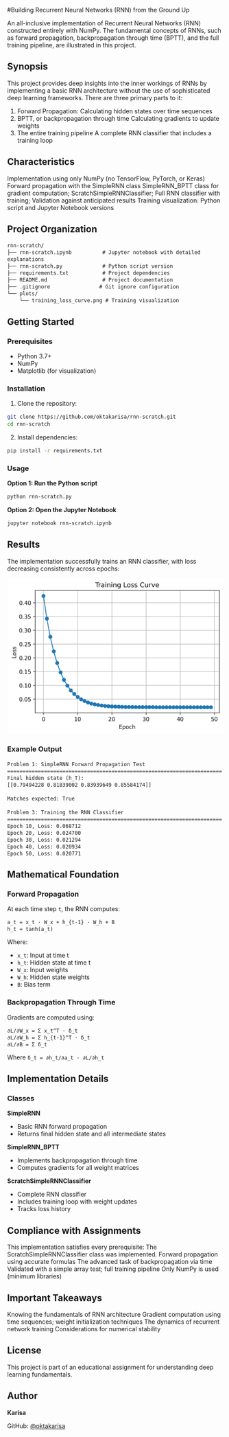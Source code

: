 #Building Recurrent Neural Networks (RNN) from the Ground Up

 An all-inclusive implementation of Recurrent Neural Networks (RNN) constructed entirely with NumPy.  The fundamental concepts of RNNs, such as forward propagation, backpropagation through time (BPTT), and the full training pipeline, are illustrated in this project.


 ## Synopsis

 This project provides deep insights into the inner workings of RNNs by implementing a basic RNN architecture without the use of sophisticated deep learning frameworks.  There are three primary parts to it:


 1. Forward Propagation: Calculating hidden states over time sequences
 2. BPTT, or backpropagation through time  Calculating gradients to update weights
 3. The entire training pipeline  A complete RNN classifier that includes a training loop

## Characteristics

 Implementation using only NumPy (no TensorFlow, PyTorch, or Keras)
 Forward propagation with the SimpleRNN class
 SimpleRNN_BPTT class for gradient computation; ScratchSimpleRNNClassifier; Full RNN classifier with training; Validation against anticipated results
 Training visualization: Python script and Jupyter Notebook versions

 ## Project Organization

```
rnn-scratch/
├── rnn-scratch.ipynb          # Jupyter notebook with detailed explanations
├── rnn-scratch.py             # Python script version
├── requirements.txt           # Project dependencies
├── README.md                  # Project documentation
├── .gitignore                # Git ignore configuration
└── plots/
    └── training_loss_curve.png # Training visualization
```

## Getting Started

### Prerequisites

- Python 3.7+
- NumPy
- Matplotlib (for visualization)

### Installation

1. Clone the repository:
```bash
git clone https://github.com/oktakarisa/rnn-scratch.git
cd rnn-scratch
```

2. Install dependencies:
```bash
pip install -r requirements.txt
```

### Usage

**Option 1: Run the Python script**
```bash
python rnn-scratch.py
```

**Option 2: Open the Jupyter Notebook**
```bash
jupyter notebook rnn-scratch.ipynb
```

## Results

The implementation successfully trains an RNN classifier, with loss decreasing consistently across epochs:

![Training Loss Curve](plots/training_loss_curve.png)

### Example Output

```
Problem 1: SimpleRNN Forward Propagation Test
======================================================================
Final hidden state (h_T):
[[0.79494228 0.81839002 0.83939649 0.85584174]]

Matches expected: True

Problem 3: Training the RNN Classifier
======================================================================
Epoch 10, Loss: 0.068712
Epoch 20, Loss: 0.024700
Epoch 30, Loss: 0.021294
Epoch 40, Loss: 0.020934
Epoch 50, Loss: 0.020771
```

## Mathematical Foundation

### Forward Propagation

At each time step `t`, the RNN computes:

```
a_t = x_t · W_x + h_{t-1} · W_h + B
h_t = tanh(a_t)
```

Where:
- `x_t`: Input at time t
- `h_t`: Hidden state at time t
- `W_x`: Input weights
- `W_h`: Hidden state weights
- `B`: Bias term

### Backpropagation Through Time

Gradients are computed using:

```
∂L/∂W_x = Σ x_t^T · δ_t
∂L/∂W_h = Σ h_{t-1}^T · δ_t
∂L/∂B = Σ δ_t
```

Where `δ_t = ∂h_t/∂a_t · ∂L/∂h_t`

## Implementation Details

### Classes

**SimpleRNN**
- Basic RNN forward propagation
- Returns final hidden state and all intermediate states

**SimpleRNN_BPTT**
- Implements backpropagation through time
- Computes gradients for all weight matrices

**ScratchSimpleRNNClassifier**
- Complete RNN classifier
- Includes training loop with weight updates
- Tracks loss history

## Compliance with Assignments

 This implementation satisfies every prerequisite:
 The ScratchSimpleRNNClassifier class was implemented.
 Forward propagation using accurate formulas
 The advanced task of backpropagation via time
 Validated with a simple array test; full training pipeline
 Only NumPy is used (minimum libraries)

 ## Important Takeaways

 Knowing the fundamentals of RNN architecture
 Gradient computation using time sequences; weight initialization techniques
 The dynamics of recurrent network training
 Considerations for numerical stability

## License

This project is part of an educational assignment for understanding deep learning fundamentals.

## Author

**Karisa**

GitHub: [@oktakarisa](https://github.com/oktakarisa)

